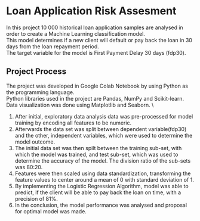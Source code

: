 # Loan Application Risk Assesment

In this project 10 000 historical loan application samples are analysed in order to create a Machine Learning classification model.
\
This model determines if a new client will default or pay back the loan in 30 days from the loan repayment period.
\
The target variable for the model is First Payment Delay 30 days (fdp30).

## Project Process

The project was developed in Google Colab Notebook by using Python as the programming language.
\
Python libraries used in the project are Pandas, NumPy and Scikit-learn.
\
Data visualization was done using Matplotlib and Seaborn.
\
1. After initial, exploratory data analysis data was pre-processed for model training by encoding all features to be numeric.
2. Afterwards the data set was split between dependent variable(fdp30) and the other, independent variables, which were used to determine the model outcome.
3. The initial data set was then spilt between the training sub-set, with which the model was trained, and test sub-set, which was used to determine the accuracy of the model. The division ratio of the sub-sets was 80:20.
4. Features were then scaled using data standardization, transforming the feature values to center around a mean of 0 with standard deviation of 1.
5. By implementing the Logistic Regression Algorithm, model was able to predict, if the client will be able to pay back the loan on time, with a precision of 81%.
6. In the conclusion, the model performance was analysed and proposal for optimal model was made.
